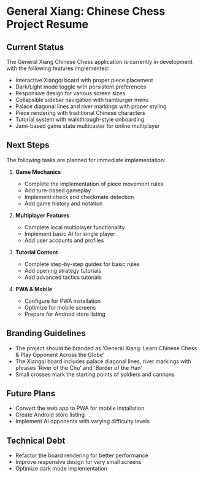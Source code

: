 # General Xiang: Chinese Chess Project Resume

## Current Status
The General Xiang Chinese Chess application is currently in development with the following features implemented:

- Interactive Xiangqi board with proper piece placement
- Dark/Light mode toggle with persistent preferences
- Responsive design for various screen sizes
- Collapsible sidebar navigation with hamburger menu
- Palace diagonal lines and river markings with proper styling
- Piece rendering with traditional Chinese characters
- Tutorial system with walkthrough-style onboarding
- Jami-based game state multicaster for online multiplayer

## Next Steps
The following tasks are planned for immediate implementation:

1. **Game Mechanics**
   - Complete the implementation of piece movement rules
   - Add turn-based gameplay
   - Implement check and checkmate detection
   - Add game history and notation

2. **Multiplayer Features**
   - Complete local multiplayer functionality
   - Implement basic AI for single player
   - Add user accounts and profiles

3. **Tutorial Content**
   - Complete step-by-step guides for basic rules
   - Add opening strategy tutorials
   - Add advanced tactics tutorials

4. **PWA & Mobile**
   - Configure for PWA installation
   - Optimize for mobile screens
   - Prepare for Android store listing

## Branding Guidelines
- The project should be branded as 'General Xiang: Learn Chinese Chess & Play Opponent Across the Globe'
- The Xiangqi board includes palace diagonal lines, river markings with phrases 'River of the Chu' and 'Border of the Han'
- Small crosses mark the starting points of soldiers and cannons

## Future Plans
- Convert the web app to PWA for mobile installation
- Create Android store listing
- Implement AI opponents with varying difficulty levels

## Technical Debt
- Refactor the board rendering for better performance
- Improve responsive design for very small screens
- Optimize dark mode implementation
